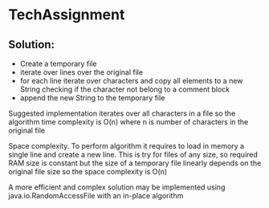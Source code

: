 # TechAssignment

## Solution:
* Create a temporary file
* iterate over lines over the original file
* for each line iterate over characters and copy all elements to a new String
checking if the character not belong to a comment block
* append the new String to the temporary file

Suggested implementation iterates over all characters in a file so the algorithm 
time complexity is O(n) where n is number of characters in the original file

Space complexity. To perform algorithm it requires to load in memory a single line and create 
a new line. This is try for files of any size, so required RAM size is constant but the size
of a temporary file linearly depends on the original file size so the space complexity
is O(n) 
 
A more efficient and complex solution may be implemented using  java.io.RandomAccessFile 
with an in-place algorithm


